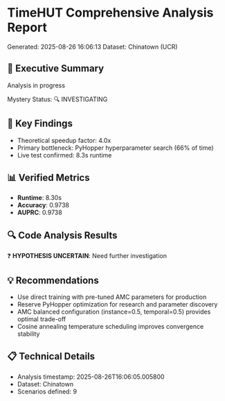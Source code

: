 # TimeHUT Comprehensive Analysis Report
Generated: 2025-08-26 16:06:13
Dataset: Chinatown (UCR)

## 🎯 Executive Summary

Analysis in progress

Mystery Status: 🔍 INVESTIGATING

## 🔑 Key Findings

- Theoretical speedup factor: 4.0x
- Primary bottleneck: PyHopper hyperparameter search (66% of time)
- Live test confirmed: 8.3s runtime

## 📊 Verified Metrics

- **Runtime**: 8.30s
- **Accuracy**: 0.9738
- **AUPRC**: 0.9738

## 🔍 Code Analysis Results

❓ **HYPOTHESIS UNCERTAIN**: Need further investigation

## 💡 Recommendations

- Use direct training with pre-tuned AMC parameters for production
- Reserve PyHopper optimization for research and parameter discovery
- AMC balanced configuration (instance=0.5, temporal=0.5) provides optimal trade-off
- Cosine annealing temperature scheduling improves convergence stability

## 📋 Technical Details

- Analysis timestamp: 2025-08-26T16:06:05.005800
- Dataset: Chinatown
- Scenarios defined: 9
